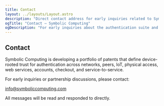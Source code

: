 ```yaml
---
title: Contact
layout: ../layouts/Layout.astro
description: "Direct contact address for early inquiries related to Symbolic Computing and the authentication patent suite."
ogTitle: "Contact — Symbolic Computing"
ogDescription: "For early inquiries about the authentication suite and partnership discussions: partnerships@symboliccomputing.com"
---
```


## Contact

Symbolic Computing is developing a portfolio of patents that define device-rooted trust for authentication across networks, peers, IoT, physical access, web services, accounts, checkout, and service-to-service.  

For early inquiries or partnership discussions, please contact:  

info@symboliccomputing.com

All messages will be read and responded to directly.
